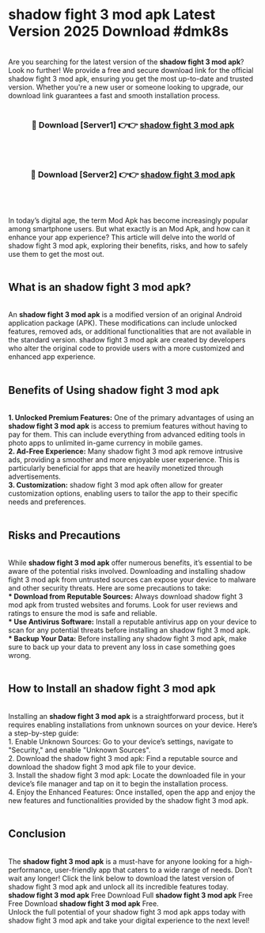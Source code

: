 # shadow fight 3 mod apk Latest Version 2025 Download #dmk8s<br>
<br>
Are you searching for the latest version of the <strong>shadow fight 3 mod apk</strong>? Look no further! We provide a free and secure download link for the official shadow fight 3 mod apk, ensuring you get the most up-to-date and trusted version. Whether you're a new user or someone looking to upgrade, our download link guarantees a fast and smooth installation process.
<br>
<br>
<div align="center">
<h3>🔴 Download [Server1] 👉👉 <a href="https://modyolo.store/shadow_fight_3_mod_apk">shadow fight 3 mod apk</a></h3><br>
<br>
<h3>🔴 Download [Server2] 👉👉 <a href="https://modyolo.store/=shadow_fight_3_mod_apk">shadow fight 3 mod apk</a></h3><br>
</div>
<br>
<br>
In today’s digital age, the term Mod Apk has become increasingly popular among smartphone users. But what exactly is an Mod Apk, and how can it enhance your app experience? This article will delve into the world of shadow fight 3 mod apk, exploring their benefits, risks, and how to safely use them to get the most out.
<br>
<br>
<h2>What is an shadow fight 3 mod apk?</h2>
<br>
An <strong>shadow fight 3 mod apk</strong> is a modified version of an original Android application package (APK). These modifications can include unlocked features, removed ads, or additional functionalities that are not available in the standard version. shadow fight 3 mod apk are created by developers who alter the original code to provide users with a more customized and enhanced app experience.
<br>
<br>
<h2>Benefits of Using shadow fight 3 mod apk</h2>
<br>
<strong> 1. Unlocked Premium Features:</strong> One of the primary advantages of using an <strong>shadow fight 3 mod apk</strong> is access to premium features without having to pay for them. This can include everything from advanced editing tools in photo apps to unlimited in-game currency in mobile games.
<br>
<strong> 2. Ad-Free Experience:</strong> Many shadow fight 3 mod apk remove intrusive ads, providing a smoother and more enjoyable user experience. This is particularly beneficial for apps that are heavily monetized through advertisements.
<br>
<strong> 3. Customization:</strong> shadow fight 3 mod apk often allow for greater customization options, enabling users to tailor the app to their specific needs and preferences.
<br>
<br>
<h2>Risks and Precautions</h2>
<br>
While <strong>shadow fight 3 mod apk</strong> offer numerous benefits, it’s essential to be aware of the potential risks involved. Downloading and installing shadow fight 3 mod apk from untrusted sources can expose your device to malware and other security threats. Here are some precautions to take:
<br>
<strong> * Download from Reputable Sources:</strong> Always download shadow fight 3 mod apk from trusted websites and forums. Look for user reviews and ratings to ensure the mod is safe and reliable.
<br>
<strong> * Use Antivirus Software:</strong> Install a reputable antivirus app on your device to scan for any potential threats before installing an shadow fight 3 mod apk.
<br>
<strong> * Backup Your Data:</strong> Before installing any shadow fight 3 mod apk, make sure to back up your data to prevent any loss in case something goes wrong.
<br>
<br>
<h2>How to Install an shadow fight 3 mod apk</h2>
<br>
Installing an <strong>shadow fight 3 mod apk</strong> is a straightforward process, but it requires enabling installations from unknown sources on your device. Here’s a step-by-step guide:
<br>
 1. Enable Unknown Sources: Go to your device’s settings, navigate to "Security," and enable "Unknown Sources".
<br>
 2. Download the shadow fight 3 mod apk: Find a reputable source and download the shadow fight 3 mod apk file to your device.
<br>
 3. Install the shadow fight 3 mod apk: Locate the downloaded file in your device’s file manager and tap on it to begin the installation process.
<br>
 4. Enjoy the Enhanced Features: Once installed, open the app and enjoy the new features and functionalities provided by the shadow fight 3 mod apk.
<br>
<br>
<h2><strong>Conclusion</strong></h2>
<br>
The <strong>shadow fight 3 mod apk</strong> is a must-have for anyone looking for a high-performance, user-friendly app that caters to a wide range of needs. Don’t wait any longer! Click the link below to download the latest version of shadow fight 3 mod apk and unlock all its incredible features today.
<br>
<strong>shadow fight 3 mod apk</strong> Free Download Full <strong>shadow fight 3 mod apk</strong> Free Free Download <strong>shadow fight 3 mod apk</strong> Free.
<br>
Unlock the full potential of your shadow fight 3 mod apk apps today with shadow fight 3 mod apk and take your digital experience to the next level!

